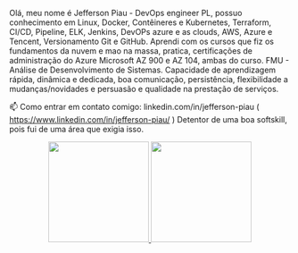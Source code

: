 Olá, meu nome é Jefferson Piau - DevOps engineer PL, possuo conhecimento em Linux, Docker, Contêineres e Kubernetes, Terraform, CI/CD, Pipeline, ELK, Jenkins, DevOPs azure e as clouds, AWS, Azure e Tencent, Versionamento Git e GitHub. Aprendi com os cursos que fiz os fundamentos da nuvem  e mao na massa, pratica, certificações de administração do Azure Microsoft AZ 900 e AZ 104, ambas do curso. FMU - Análise de Desenvolvimento de Sistemas. Capacidade de aprendizagem rápida, dinâmica e dedicada, boa comunicação, persistência, flexibilidade a mudanças/novidades e persuasão e qualidade na prestação de serviços.

📫 Como entrar em contato comigo: linkedin.com/in/jefferson-piau
( https://www.linkedin.com/in/jefferson-piau/ )
Detentor de uma boa softskill, pois fui de uma área que exigia isso.

<div align="center">
  <a href="https://github.com/devjeffersonpiau">
  <img height="180em" src="https://github-readme-stats.vercel.app/api?username=devjeffersonpiau&show_icons=false&theme=dark&include_all_commits=true&count_private=true"/>
  <img height="180em" src="https://github-readme-stats.vercel.app/api/top-langs/?username=devjeffersonpiau&layout=compact&langs_count=7&theme=dark"/>
    </div>
 
